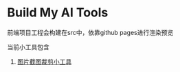 # Build My AI Tools

前端项目工程会构建在src中，依靠github pages进行渲染预览

当前小工具包含
1. [图片截图裁剪小工具](https://boommanpro.github.io/build-my-ai-tools/image-crop-tools/)
